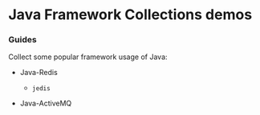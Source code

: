 # Java Framework Collections demos

### Guides
Collect some popular framework usage of Java:

* Java-Redis
    * ```jedis```
    
* Java-ActiveMQ
